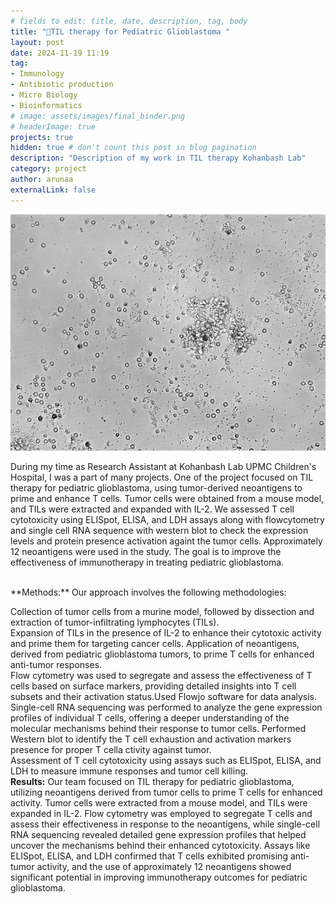```yaml
---
# fields to edit: title, date, description, tag, body
title: "🧠TIL therapy for Pediatric Glioblastoma "
layout: post
date: 2024-11-19 11:19
tag: 
- Immunology 
- Antibiotic production
- Micro Biology
- Bioinformatics
# image: assets/images/final_binder.png
# headerImage: true
projects: true
hidden: true # don't count this post in blog pagination
description: "Description of my work in TIL therapy Kohanbash Lab"
category: project
author: arunaa
externalLink: false
---
```

![ Tcell](/assets/images/t%20cell.png)

During my time as Research Assistant at Kohanbash Lab UPMC Children's Hospital, I was a part of many projects. One of the project focused on TIL therapy for pediatric glioblastoma, using tumor-derived neoantigens to prime and enhance T cells. Tumor cells were obtained from a mouse model, and TILs were extracted and expanded with IL-2. We assessed T cell cytotoxicity using ELISpot, ELISA, and LDH assays along with flowcytometry and single cell RNA sequence with western blot to check the expression levels and protein presence activation againt the tumor cells. Approximately 12 neoantigens were used in the study. The goal is to improve the effectiveness of immunotherapy in treating pediatric glioblastoma.

<br>
**Methods:**
Our approach involves the following methodologies:

Collection of tumor cells from a murine model, followed by dissection and extraction of tumor-infiltrating lymphocytes (TILs).
<br>
Expansion of TILs in the presence of IL-2 to enhance their cytotoxic activity and prime them for targeting cancer cells.
Application of neoantigens, derived from pediatric glioblastoma tumors, to prime T cells for enhanced anti-tumor responses.
<br>
Flow cytometry was used to segregate and assess the effectiveness of T cells based on surface markers, providing detailed insights into T cell subsets and their activation status.Used Flowjo software for data analysis. 
Single-cell RNA sequencing was performed to analyze the gene expression profiles of individual T cells, offering a deeper understanding of the molecular mechanisms behind their response to tumor cells. Performed Western blot to identify the T cell exhaustion and activation markers presence for proper T cella ctivity against tumor.
<br>
Assessment of T cell cytotoxicity using assays such as ELISpot, ELISA, and LDH to measure immune responses and tumor cell killing.
<br>
**Results:**
Our team focused on TIL therapy for pediatric glioblastoma, utilizing neoantigens derived from tumor cells to prime T cells for enhanced activity. Tumor cells were extracted from a mouse model, and TILs were expanded in IL-2. Flow cytometry was employed to segregate T cells and assess their effectiveness in response to the neoantigens, while single-cell RNA sequencing revealed detailed gene expression profiles that helped uncover the mechanisms behind their enhanced cytotoxicity. Assays like ELISpot, ELISA, and LDH confirmed that T cells exhibited promising anti-tumor activity, and the use of approximately 12 neoantigens showed significant potential in improving immunotherapy outcomes for pediatric glioblastoma.